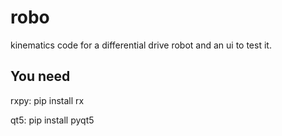 # robo

kinematics code for a differential drive robot and an ui to test it.

## You need
rxpy: pip install rx

qt5: pip install pyqt5
